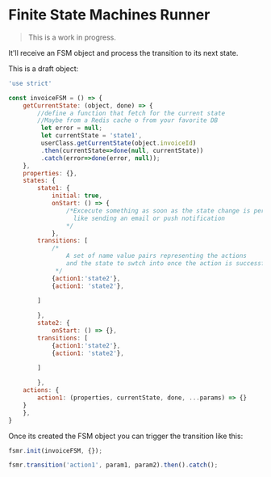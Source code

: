 Finite State Machines Runner 
===================

> This is a work in progress.

It'll receive an FSM object and process the transition to its next state.

This is a draft object:

```javascript
'use strict'

const invoiceFSM = () => {
	getCurrentState: (object, done) => {
		//define a function that fetch for the current state
		//Maybe from a Redis cache o from your favorite DB
		 let error = null;
		 let currentState = 'state1',
		 userClass.getCurrentState(object.invoiceId)
		 .then(currentState=>done(null, currentState))
		 .catch(error=>done(error, null));
	},
	properties: {},
	states: {
		state1: {
			initial: true,
			onStart: () => {
				/*Excecute something as soon as the state change is performed
				  like sending an email or push notification 
				*/
			},
		transitions: [
			/*
				A set of name value pairs representing the actions
				and the state to swtch into once the action is successfully performed
			 */
			{action1:'state2'},
			{action1: 'state2'},

		]	
			
		},
		state2: {
			onStart: () => {},
		transitions: [
			{action1:'state2'},
			{action1: 'state2'},

		]	
			
		},
	actions: {
		action1: (properties, currentState, done, ...params) => {}	
	}
	},
}


```

Once its created the FSM object you can trigger the transition like this:

```javascript
fsmr.init(invoiceFSM, {});

fsmr.transition('action1', param1, param2).then().catch();
```



